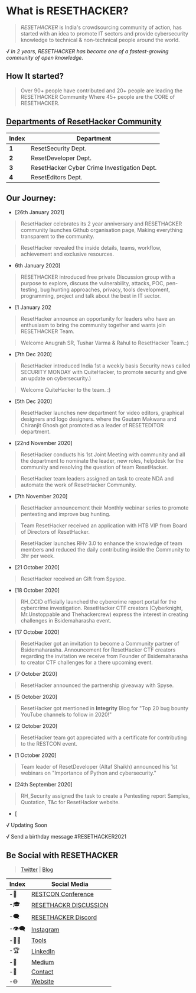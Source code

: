 # What is RESETHACKER?
> *RESETHACKER* is India's crowdsourcing community of action, has started with an idea to promote IT sectors and provide cybersecurity knowledge to technical & non-technical people around the world.

√ *In 2 years, RESETHACKER has become one of a fastest-growing community of open knowledge.*

## How It started?
> Over 90+ people have contributed and 20+ people are leading the RESETHACKER Community Where 45+ people are the CORE of RESETHACKER.

## [Departments of ResetHacker Community](/Departments.md)
Index | Department 
--- | ---
**1** | ResetSecurity Dept.
**2** | ResetDeveloper Dept.
**3** | ResetHacker Cyber Crime Investigation Dept.
**4** | ResetEditors Dept.

## Our Journey:
- [26th January 2021]
> ResetHacker celebrates its 2 year anniversary and RESETHACKER community launches Github organisation page, Making everything transparent to the community.

> ResetHacker revealed the inside details, teams, workflow, achievement and exclusive resources. 

- 6th January 2020]
>RESETHACKER introduced free private Discussion group with a purpose to explore, discuss the vulnerability, attacks, POC, pen-testing, bug hunting approaches, privacy, tools development, programming, project and talk about the best in IT sector.

- [1 January 202
> ResetHacker announce an opportunity for leaders who have an enthusiasm to bring the community together and wants join RESETHACKER Team.

> Welcome Anugrah SR, Tushar Varma & Rahul to ResetHacker Team.:)

- [7th Dec 2020]
> ResetHacker introduced India 1st a weekly basis Security news called SECURITY MONDAY with QuiteHacker, to promote security and give an update on cybersecurity.)

> Welcome QuiteHacker to the team. :)

- [5th Dec 2020]
> ResetHacker launches new department for video editors, graphical designers and logo designers. where the Gautam Makwana⁣ and Chiranjit Ghosh got promoted as a leader of RESETEDITOR department.

- [22nd November 2020]
> ResetHacker conducts his 1st Joint Meeting with community and all the department to nominate the leader, new roles, helpdesk for the community and resolving the question of team ResetHacker.

> ResetHacker team leaders assigned an task to create NDA and automate the work of ResetHacker Community.

- [7th November 2020]
> ResetHacker announcement their Monthly webinar series to promote pentesting and improve bug hunting.

> Team ResetHacker received an application with HTB VIP from Board of Directors of ResetHacker.

> ResetHacker launches RHv 3.0 to enhance the knowledge of team members and reduced the daily contributing inside the Community to 3hr per week.

- [21 October 2020]
> ResetHacker received an Gift from Spyspe.

- [18 October 2020]
> RH_CCID officially launched the cybercrime report portal for the cybercrime investigation.
> ResetHacker CTF creators (Cyberknight, Mr.Unstoppable and Thehackercrew) express the interest in creating challenges in Bsidemaharasha event.

- [17 October 2020]
> ResetHacker got an invitation to become a Community partner of Bsidemaharasha.
> Announcement for ResetHacker CTF creators regarding the invitation we receive from Founder of Bsidemaharasha to creator CTF challenges for a there upcoming event.

- [7 October 2020]
> ResetHacker announced the partnership giveaway with Spyse.

- [5 October 2020]
> ResetHacker got mentioned in **Integrity** Blog for "Top 20 bug bounty YouTube channels to follow in 2020!"

- [2 October 2020]
> ResetHacker team got appreciated with a certificate for contributing to the RESTCON event.

- [1 October 2020]
> Team leader of ResetDeveloper (Altaf Shaikh) announced his 1st webinars on "Importance of Python and cybersecurity."

- [24th September 2020]
> RH_Security assigned the task to create a Pentesting report Samples, Quotation, T&c for ResetHacker website.
- [

√ Updating Soon


√ Send a birthday message #RESETHACKER2021


## Be Social with RESETHACKER
> [Twitter](https://twitter.com/resethacker) | [Blog](https://instagram.com/@resethacker/)

Index | Social Media
--- | ---
-📢 | [RESTCON Conference](https://youtube.com/playlist?list=PLNR8n-5bMyMOMHqJS2drxIA78IOPxTBCO) 
-🎓 | [RESETHACKR DISCUSSION](https://t.me/resethacker/) 
-🗨 | [RESETHACKER Discord](https://discord.gg/HbM3435JcX)
-👁️‍🗨️ | [Instagram ](https://instagram.com/@resethacker/) 
-👩‍💻 | [Tools](https://github.com/RESETHACKER) 
-🏆 | [LinkedIn](https://www.linkedin.com/in/RESETHACKER/) 
-💬 | [Medium](https://www.resethackerofficial.medium.com/)
-📩 | [Contact](resethackerteam@gmail.com)
-🌐 | [Website](https://resethacker.com/) 

